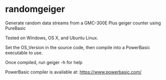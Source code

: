 # randomgeiger
Generate random data streams from a GMC-300E Plus geiger counter using PureBasic

Tested on Windows, OS X, and Ubuntu Linux.

Set the OS_Version in the source code, then compile into a PowerBasic executable to use.

Once compiled, run geiger -h for help

PowerBasic compiler is available at: https://www.powerbasic.com/
